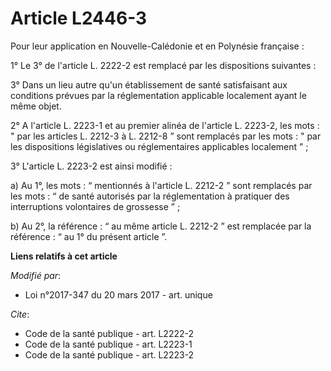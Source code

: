 # Article L2446-3

Pour leur application en Nouvelle-Calédonie et en Polynésie française :

1° Le 3° de l'article L. 2222-2 est remplacé par les dispositions suivantes :

3° Dans un lieu autre qu'un établissement de santé satisfaisant aux conditions prévues par la réglementation applicable
localement ayant le même objet.

2° A l'article L. 2223-1 et au premier alinéa de l'article L. 2223-2, les mots : " par les articles L. 2212-3 à L. 2212-8 ”
sont remplacés par les mots : " par les dispositions législatives ou réglementaires applicables localement ” ;

3° L'article L. 2223-2 est ainsi modifié :

a) Au 1°, les mots : “ mentionnés à l'article L. 2212-2 ” sont remplacés par les mots : “ de santé autorisés par la
réglementation à pratiquer des interruptions volontaires de grossesse ” ;

b) Au 2°, la référence : “ au même article L. 2212-2 ” est remplacée par la référence : “ au 1° du présent article ”.

**Liens relatifs à cet article**

_Modifié par_:

  - Loi n°2017-347 du 20 mars 2017 - art. unique

_Cite_:

  - Code de la santé publique - art. L2222-2
  - Code de la santé publique - art. L2223-1
  - Code de la santé publique - art. L2223-2
